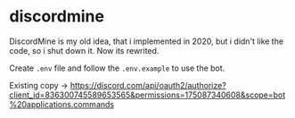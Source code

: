 # discordmine
DiscordMine is my old idea, that i implemented in 2020, but i didn't like the code, so i shut down it. Now its rewrited.

Create `.env` file and follow the `.env.example` to use the bot.

Existing copy -> https://discord.com/api/oauth2/authorize?client_id=836300745589653565&permissions=175087340608&scope=bot%20applications.commands
